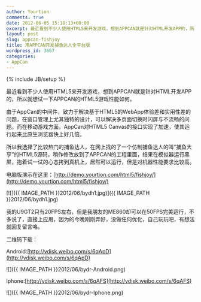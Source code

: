 ```yaml
---
author: Yourtion
comments: true
date: 2012-06-05 15:18:13+00:00
excerpt: 最近看到不少人使用HTML5来开发游戏，想到APPCAN就是针对HTML开发APP的，所以就想试一下APPCAN的HTML5游戏性能如何。所以我选择了比较热门的捕鱼达人，在网上找的了一个仿制捕鱼达人的叫“捕鱼大亨”的HTML5源码，稍作修改放到了APPCAN的工程里面，结果在模拟器运行黑屏，抱着试一试的心态拷到真机上，居然可以运行，但是对机器性能要求比较高。
layout: post
slug: appcan-fishjoy
title: 用APPCAN开发捕鱼达人全平台版
wordpress_id: 3667
categories:
- AppCan
---
```

{% include JB/setup %}

最近看到不少人使用HTML5来开发游戏，想到APPCAN就是针对HTML开发APP的，所以就想试一下APPCAN的HTML5游戏性能如何。

由于AppCan的中间件，致力于解决基于HTML5的WebApp体验差和实用性差的问题，在窗口管理上尤其独特的设计，可以解决多页面切换时闪屏与不流畅的问题。而在移动游戏方面，AppCan对HTML5 Canvas的接口实现了加速，使其运行起来比原生浏览器快上好几倍。

所以我选择了比较热门的捕鱼达人，在网上找的了一个仿制捕鱼达人的叫“捕鱼大亨”的HTML5源码，稍作修改放到了APPCAN的工程里面，结果在模拟器运行黑屏，抱着试一试的心态拷到真机上，居然可以运行，但是对机器性能要求比较高。

电脑版演示在这里：[http://demo.yourtion.com/html5/fishjoy/](http://demo.yourtion.com/html5/fishjoy/)

[![]({{ IMAGE_PATH }}2012/06/bydh1.jpg)]({{ IMAGE_PATH }}2012/06/bydh1.jpg)

我的U9GT2只有20FPS左右，但是我朋友的ME860却可以在50FPS完美运行，不多说了，直接上应用，因为的今晚刚刚弄好，没做任何优化，自己玩玩吧，有想法就回复留言咯。

二维码下载：

Android:[http://vdisk.weibo.com/s/6qApD](http://vdisk.weibo.com/s/6qApD)

![]({{ IMAGE_PATH }}2012/06/bydr-Android.png)

Iphone:[http://vdisk.weibo.com/s/6qAFS](http://vdisk.weibo.com/s/6qAFS)

![]({{ IMAGE_PATH }}2012/06/bydr-Iphone.png)




